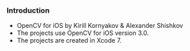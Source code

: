 ### Introduction

* OpenCV for iOS by Kirill Kornyakov & Alexander Shishkov
* The projects use OpenCV for iOS version 3.0.
* The projects are created in Xcode 7.
